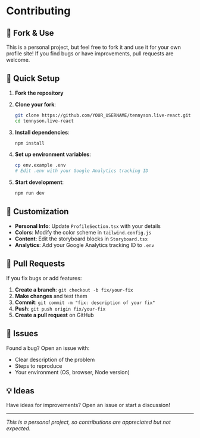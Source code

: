 # Contributing

## 🤝 Fork & Use

This is a personal project, but feel free to fork it and use it for your own profile site! If you find bugs or have improvements, pull requests are welcome.

## 🚀 Quick Setup

1. **Fork the repository**
2. **Clone your fork**:
   ```bash
   git clone https://github.com/YOUR_USERNAME/tennyson.live-react.git
   cd tennyson.live-react
   ```

3. **Install dependencies**:
   ```bash
   npm install
   ```

4. **Set up environment variables**:
   ```bash
   cp env.example .env
   # Edit .env with your Google Analytics tracking ID
   ```

5. **Start development**:
   ```bash
   npm run dev
   ```

## 🔧 Customization

- **Personal Info**: Update `ProfileSection.tsx` with your details
- **Colors**: Modify the color scheme in `tailwind.config.js`
- **Content**: Edit the storyboard blocks in `Storyboard.tsx`
- **Analytics**: Add your Google Analytics tracking ID to `.env`

## 📝 Pull Requests

If you fix bugs or add features:

1. **Create a branch**: `git checkout -b fix/your-fix`
2. **Make changes** and test them
3. **Commit**: `git commit -m "fix: description of your fix"`
4. **Push**: `git push origin fix/your-fix`
5. **Create a pull request** on GitHub

## 🐛 Issues

Found a bug? Open an issue with:
- Clear description of the problem
- Steps to reproduce
- Your environment (OS, browser, Node version)

## 💡 Ideas

Have ideas for improvements? Open an issue or start a discussion!

---

*This is a personal project, so contributions are appreciated but not expected.*
